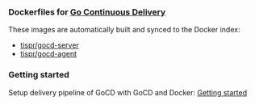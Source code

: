 ### Dockerfiles for [Go Continuous Delivery](http://www.go.cd/)

These images are automatically built and synced to the Docker index:

* [tispr/gocd-server](https://index.docker.io/u/tispr/gocd-server/)
* [tispr/gocd-agent](https://index.docker.io/u/tispr/gocd-agent/)

### Getting started
Setup delivery pipeline of GoCD with GoCD and Docker: [Getting started](https://github.com/voitau/gocd-getting-started)
